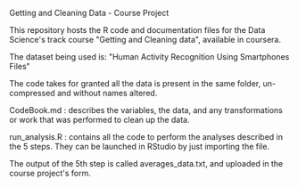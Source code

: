 Getting and Cleaning Data - Course Project

This repository hosts the R code and documentation files for the Data Science's track course "Getting and Cleaning data", available in coursera.

The dataset being used is: "Human Activity Recognition Using Smartphones
Files"

The code takes for granted all the data is present in the same folder, un-compressed and without names altered.

CodeBook.md : describes the variables, the data, and any transformations or work that was performed to clean up the data.

run_analysis.R : contains all the code to perform the analyses described in the 5 steps. They can be launched in RStudio by just importing the file.

The output of the 5th step is called averages_data.txt, and uploaded in the course project's form.
